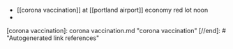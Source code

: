 - [[corona vaccination]] at [[portland airport]] economy red lot noon
- 

[//begin]: # "Autogenerated link references for markdown compatibility"
[corona vaccination]: corona vaccination.md "corona vaccination"
[//end]: # "Autogenerated link references"